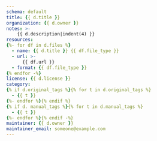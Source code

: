 ```yaml
---
schema: default
title: {{ d.title }}
organization: {{ d.owner }}
notes: >-
    {{ d.description|indent(4) }}
resources:
{%- for df in d.files %}
  - name: {{ d.title }} {{ df.file_type }}
  - url: >-
      {{ df.url }}
  - format: {{ df.file_type }}
{% endfor -%}
license: {{ d.license }}
category:
{% if d.original_tags %}{% for t in d.original_tags %}
  - {{ t }}
{%- endfor %}{% endif %}
{% if d. manual_tags %}{% for t in d.manual_tags %}
  - {{ t }}
{%- endfor %}{% endif -%}
maintainer: {{ d.owner }}
maintainer_email: someone@example.com
---
```

